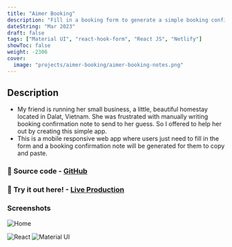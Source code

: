 ```yaml
---
title: "Aimer Booking"
description: "Fill in a booking form to generate a simple booking confirmation notes"
dateString: "Mar 2023"
draft: false
tags: ["Material UI", "react-hook-form", "React JS", "Netlify"]
showToc: false
weight: -2306
cover:
  image: "projects/aimer-booking/aimer-booking-notes.png"
---
```


## Description

- My friend is running her small business, a little, beautiful homestay located in Dalat, Vietnam. She was frustrated with manually writing booking confirmation note to send to her guess. So I offered to help her out by creating this simple app.
- This is a mobile responsive web app where users just need to fill in the form and a booking confirmation note will be generated for them to copy and paste.

### 🔗 Source code - [GitHub](https://github.com/vivo1310/aimer-form)

### 🔗 Try it out here! - [Live Production](https://aimerbooking.netlify.app/)

### Screenshots

![Home](/projects/aimer-booking/aimer-booking-notes.png)

![React](https://img.shields.io/badge/React-20232A?style=for-the-badge&logo=react&logoColor=61DAFB)
![Material UI](https://img.shields.io/badge/Material--UI-0081CB?style=for-the-badge&logo=material-ui&logoColor=white)
